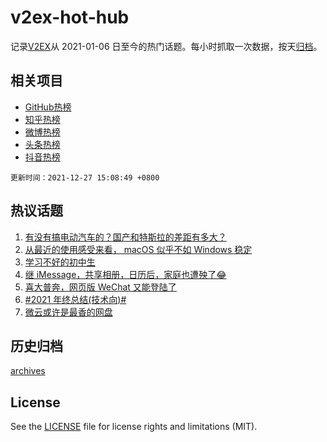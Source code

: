 # v2ex-hot-hub

 记录[V2EX](https://www.v2ex.com/)从 2021-01-06 日至今的热门话题。每小时抓取一次数据，按天[归档](archives)。
 
 ## 相关项目

- [GitHub热榜](https://github.com/lonnyzhang423/github-hot-hub)
- [知乎热榜](https://github.com/lonnyzhang423/zhihu-hot-hub)
- [微博热榜](https://github.com/lonnyzhang423/weibo-hot-hub)
- [头条热榜](https://github.com/lonnyzhang423/toutiao-hot-hub)
- [抖音热榜](https://github.com/lonnyzhang423/douyin-hot-hub)


 `更新时间：2021-12-27 15:08:49 +0800`

## 热议话题

1. [有没有搞电动汽车的？国产和特斯拉的差距有多大？](https://www.v2ex.com/t/824492)
1. [从最近的使用感受来看， macOS 似乎不如 Windows 稳定](https://www.v2ex.com/t/824535)
1. [学习不好的初中生](https://www.v2ex.com/t/824502)
1. [继 iMessage，共享相册，日历后，家庭也遭殃了😂](https://www.v2ex.com/t/824506)
1. [喜大普奔，网页版 WeChat 又能登陆了](https://www.v2ex.com/t/824561)
1. [#2021 年终总结(技术向)#](https://www.v2ex.com/t/824577)
1. [微云或许是最香的网盘](https://www.v2ex.com/t/824517)

## 历史归档

[archives](archives)

## License

See the [LICENSE](LICENSE) file for license rights and limitations (MIT).

